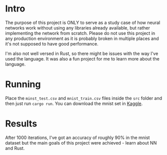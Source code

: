 # Intro

The purpose of this project is ONLY to serve as a study case of how neural networks work without using any libraries already available, but rather implementing the network from scratch. Please do not use this project in any production environment as it is probably broken in multiple places and it's not supposed to have good performance.

I'm also not well versed in Rust, so there might be issues with the way I've used the language. It was also a fun project for me to learn more about the language.


# Running

Place the `minst_test.csv` and `mnist_train.csv` files inside the `src` folder and then just run `cargo run`. You can download the mnist set in [Kaggle](https://www.kaggle.com/datasets/oddrationale/mnist-in-csv).


# Results

After 1000 iterations, I've got an accuracy of roughly 90% in the mnist dataset but the main goals of this project were achieved - learn about NN and Rust. 
